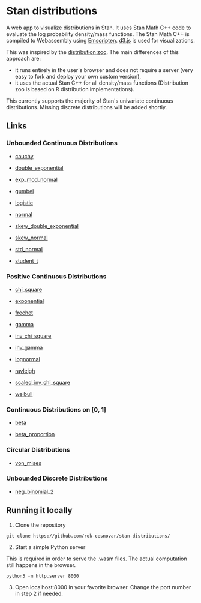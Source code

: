# Stan distributions

A web app to visualize distributions in Stan. It uses Stan Math C++ code to evaluate the log probability density/mass functions. The Stan Math C++ is compiled to Webassembly using [Emscripten](https://emscripten.org/index.html). [d3.js](https://d3js.org/) is used for visualizations.

This was inspired by the [distribution zoo](https://github.com/ben18785/distribution-zoo). The main differences of this approach are: 
- it runs entirely in the user's browser and does not require a server (very easy to fork and deploy your own custom version),
- it uses the actual Stan C++ for all density/mass functions (Distribution zoo is based on R distribution implementations).

This currently supports the majority of Stan's univariate continuous distributions. Missing discrete distributions will be added shortly.

## Links

### Unbounded Continuous Distributions

- [cauchy](https://rok-cesnovar.github.io/stan-distributions/cauchy)

- [double_exponential](https://rok-cesnovar.github.io/stan-distributions/double_exponential)

- [exp_mod_normal](https://rok-cesnovar.github.io/stan-distributions/exp_mod_normal)

- [gumbel](https://rok-cesnovar.github.io/stan-distributions/gumbel)

- [logistic](https://rok-cesnovar.github.io/stan-distributions/logistic)

- [normal](https://rok-cesnovar.github.io/stan-distributions/normal)

- [skew_double_exponential](https://rok-cesnovar.github.io/stan-distributions/skew_double_exponential)

- [skew_normal](https://rok-cesnovar.github.io/stan-distributions/skew_normal)

- [std_normal](https://rok-cesnovar.github.io/stan-distributions/std_normal)

- [student_t](https://rok-cesnovar.github.io/stan-distributions/student_t)

### Positive Continuous Distributions

- [chi_square](https://rok-cesnovar.github.io/stan-distributions/chi_square)

- [exponential](https://rok-cesnovar.github.io/stan-distributions/exponential)

- [frechet](https://rok-cesnovar.github.io/stan-distributions/frechet)

- [gamma](https://rok-cesnovar.github.io/stan-distributions/gamma)

- [inv_chi_square](https://rok-cesnovar.github.io/stan-distributions/inv_chi_square)

- [inv_gamma](https://rok-cesnovar.github.io/stan-distributions/inv_gamma)

- [lognormal](https://rok-cesnovar.github.io/stan-distributions/lognormal)

- [rayleigh](https://rok-cesnovar.github.io/stan-distributions/rayleigh)

- [scaled_inv_chi_square](https://rok-cesnovar.github.io/stan-distributions/scaled_inv_chi_square)

- [weibull](https://rok-cesnovar.github.io/stan-distributions/weibull)

### Continuous Distributions on [0, 1]

- [beta](https://rok-cesnovar.github.io/stan-distributions/beta)

- [beta_proportion](https://rok-cesnovar.github.io/stan-distributions/beta_proportion)

### Circular Distributions

- [von_mises](https://rok-cesnovar.github.io/stan-distributions/von_mises)
### Unbounded Discrete Distributions

- [neg_binomial_2](https://rok-cesnovar.github.io/stan-distributions/neg_binomial_2)


## Running it locally

1. Clone the repository

```
git clone https://github.com/rok-cesnovar/stan-distributions/
```

2. Start a simple Python server

This is required in order to serve the .wasm files. The actual computation still happens in the browser.

```
python3 -m http.server 8000
```

3. Open localhost:8000 in your favorite browser. Change the port number in step 2 if needed.
